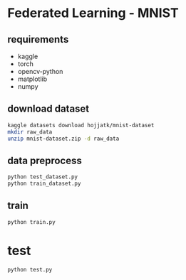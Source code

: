 # Federated Learning - MNIST

## requirements

- kaggle
- torch
- opencv-python
- matplotlib
- numpy

## download dataset

```bash
kaggle datasets download hojjatk/mnist-dataset
mkdir raw_data
unzip mnist-dataset.zip -d raw_data
```

## data preprocess

```bash
python test_dataset.py
python train_dataset.py
```

## train

```bash
python train.py
```

# test

```bash
python test.py
```
